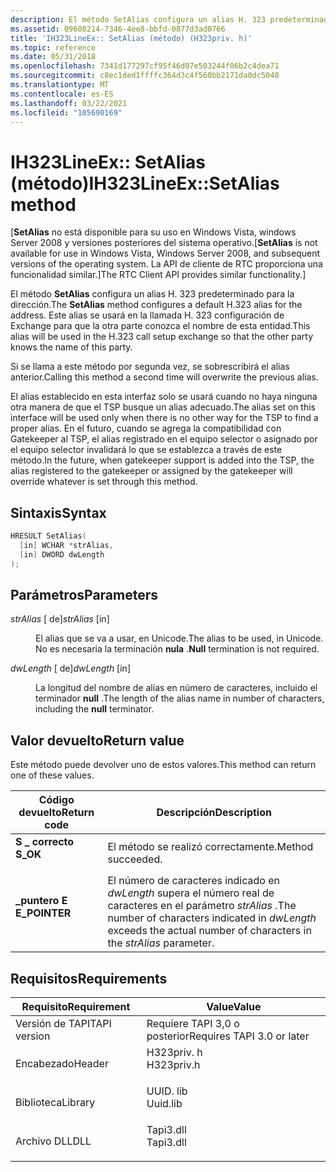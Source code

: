 ```yaml
---
description: El método SetAlias configura un alias H. 323 predeterminado para la dirección. Este alias se usará en la llamada H. 323 configuración de Exchange para que la otra parte conozca el nombre de esta entidad.
ms.assetid: 09608214-7346-4ee8-bbfd-0877d3ad0766
title: 'IH323LineEx:: SetAlias (método) (H323priv. h)'
ms.topic: reference
ms.date: 05/31/2018
ms.openlocfilehash: 7341d177297cf95f46d07e503244f06b2c4dea71
ms.sourcegitcommit: c8ec1ded1ffffc364d3c4f560bb2171da0dc5040
ms.translationtype: MT
ms.contentlocale: es-ES
ms.lasthandoff: 03/22/2021
ms.locfileid: "105690169"
---
```

# <a name="ih323lineexsetalias-method"></a><span data-ttu-id="c9201-104">IH323LineEx:: SetAlias (método)</span><span class="sxs-lookup"><span data-stu-id="c9201-104">IH323LineEx::SetAlias method</span></span>

<span data-ttu-id="c9201-105">\[**SetAlias** no está disponible para su uso en Windows Vista, windows Server 2008 y versiones posteriores del sistema operativo.</span><span class="sxs-lookup"><span data-stu-id="c9201-105">\[**SetAlias** is not available for use in Windows Vista, Windows Server 2008, and subsequent versions of the operating system.</span></span> <span data-ttu-id="c9201-106">La API de cliente de RTC proporciona una funcionalidad similar.\]</span><span class="sxs-lookup"><span data-stu-id="c9201-106">The RTC Client API provides similar functionality.\]</span></span>

<span data-ttu-id="c9201-107">El método **SetAlias** configura un alias H. 323 predeterminado para la dirección.</span><span class="sxs-lookup"><span data-stu-id="c9201-107">The **SetAlias** method configures a default H.323 alias for the address.</span></span> <span data-ttu-id="c9201-108">Este alias se usará en la llamada H. 323 configuración de Exchange para que la otra parte conozca el nombre de esta entidad.</span><span class="sxs-lookup"><span data-stu-id="c9201-108">This alias will be used in the H.323 call setup exchange so that the other party knows the name of this party.</span></span>

<span data-ttu-id="c9201-109">Si se llama a este método por segunda vez, se sobrescribirá el alias anterior.</span><span class="sxs-lookup"><span data-stu-id="c9201-109">Calling this method a second time will overwrite the previous alias.</span></span>

<span data-ttu-id="c9201-110">El alias establecido en esta interfaz solo se usará cuando no haya ninguna otra manera de que el TSP busque un alias adecuado.</span><span class="sxs-lookup"><span data-stu-id="c9201-110">The alias set on this interface will be used only when there is no other way for the TSP to find a proper alias.</span></span> <span data-ttu-id="c9201-111">En el futuro, cuando se agrega la compatibilidad con Gatekeeper al TSP, el alias registrado en el equipo selector o asignado por el equipo selector invalidará lo que se establezca a través de este método.</span><span class="sxs-lookup"><span data-stu-id="c9201-111">In the future, when gatekeeper support is added into the TSP, the alias registered to the gatekeeper or assigned by the gatekeeper will override whatever is set through this method.</span></span>

## <a name="syntax"></a><span data-ttu-id="c9201-112">Sintaxis</span><span class="sxs-lookup"><span data-stu-id="c9201-112">Syntax</span></span>


```C++
HRESULT SetAlias(
  [in] WCHAR *strAlias,
  [in] DWORD dwLength
);
```



## <a name="parameters"></a><span data-ttu-id="c9201-113">Parámetros</span><span class="sxs-lookup"><span data-stu-id="c9201-113">Parameters</span></span>

<dl> <dt>

<span data-ttu-id="c9201-114">*strAlias* \[ de\]</span><span class="sxs-lookup"><span data-stu-id="c9201-114">*strAlias* \[in\]</span></span>
</dt> <dd>

<span data-ttu-id="c9201-115">El alias que se va a usar, en Unicode.</span><span class="sxs-lookup"><span data-stu-id="c9201-115">The alias to be used, in Unicode.</span></span> <span data-ttu-id="c9201-116">No es necesaria la terminación **nula** .</span><span class="sxs-lookup"><span data-stu-id="c9201-116">**Null** termination is not required.</span></span>

</dd> <dt>

<span data-ttu-id="c9201-117">*dwLength* \[ de\]</span><span class="sxs-lookup"><span data-stu-id="c9201-117">*dwLength* \[in\]</span></span>
</dt> <dd>

<span data-ttu-id="c9201-118">La longitud del nombre de alias en número de caracteres, incluido el terminador **null** .</span><span class="sxs-lookup"><span data-stu-id="c9201-118">The length of the alias name in number of characters, including the **null** terminator.</span></span>

</dd> </dl>

## <a name="return-value"></a><span data-ttu-id="c9201-119">Valor devuelto</span><span class="sxs-lookup"><span data-stu-id="c9201-119">Return value</span></span>

<span data-ttu-id="c9201-120">Este método puede devolver uno de estos valores.</span><span class="sxs-lookup"><span data-stu-id="c9201-120">This method can return one of these values.</span></span>



| <span data-ttu-id="c9201-121">Código devuelto</span><span class="sxs-lookup"><span data-stu-id="c9201-121">Return code</span></span>                                                                               | <span data-ttu-id="c9201-122">Descripción</span><span class="sxs-lookup"><span data-stu-id="c9201-122">Description</span></span>                                                                                                                      |
|-------------------------------------------------------------------------------------------|----------------------------------------------------------------------------------------------------------------------------------|
| <dl> <span data-ttu-id="c9201-123"><dt>**S \_ correcto**</dt></span><span class="sxs-lookup"><span data-stu-id="c9201-123"><dt>**S\_OK**</dt></span></span> </dl>      | <span data-ttu-id="c9201-124">El método se realizó correctamente.</span><span class="sxs-lookup"><span data-stu-id="c9201-124">Method succeeded.</span></span><br/>                                                                                                     |
| <dl> <span data-ttu-id="c9201-125"><dt>**\_puntero E**</dt></span><span class="sxs-lookup"><span data-stu-id="c9201-125"><dt>**E\_POINTER**</dt></span></span> </dl> | <span data-ttu-id="c9201-126">El número de caracteres indicado en *dwLength* supera el número real de caracteres en el parámetro *strAlias* .</span><span class="sxs-lookup"><span data-stu-id="c9201-126">The number of characters indicated in *dwLength* exceeds the actual number of characters in the *strAlias* parameter.</span></span><br/> |



 

## <a name="requirements"></a><span data-ttu-id="c9201-127">Requisitos</span><span class="sxs-lookup"><span data-stu-id="c9201-127">Requirements</span></span>



| <span data-ttu-id="c9201-128">Requisito</span><span class="sxs-lookup"><span data-stu-id="c9201-128">Requirement</span></span> | <span data-ttu-id="c9201-129">Value</span><span class="sxs-lookup"><span data-stu-id="c9201-129">Value</span></span> |
|-------------------------|---------------------------------------------------------------------------------------|
| <span data-ttu-id="c9201-130">Versión de TAPI</span><span class="sxs-lookup"><span data-stu-id="c9201-130">TAPI version</span></span><br/> | <span data-ttu-id="c9201-131">Requiere TAPI 3,0 o posterior</span><span class="sxs-lookup"><span data-stu-id="c9201-131">Requires TAPI 3.0 or later</span></span><br/>                                                 |
| <span data-ttu-id="c9201-132">Encabezado</span><span class="sxs-lookup"><span data-stu-id="c9201-132">Header</span></span><br/>       | <dl> <span data-ttu-id="c9201-133"><dt>H323priv. h</dt></span><span class="sxs-lookup"><span data-stu-id="c9201-133"><dt>H323priv.h</dt></span></span> </dl> |
| <span data-ttu-id="c9201-134">Biblioteca</span><span class="sxs-lookup"><span data-stu-id="c9201-134">Library</span></span><br/>      | <dl> <span data-ttu-id="c9201-135"><dt>UUID. lib</dt></span><span class="sxs-lookup"><span data-stu-id="c9201-135"><dt>Uuid.lib</dt></span></span> </dl>   |
| <span data-ttu-id="c9201-136">Archivo DLL</span><span class="sxs-lookup"><span data-stu-id="c9201-136">DLL</span></span><br/>          | <dl> <span data-ttu-id="c9201-137"><dt>Tapi3.dll</dt></span><span class="sxs-lookup"><span data-stu-id="c9201-137"><dt>Tapi3.dll</dt></span></span> </dl>  |



 

 




